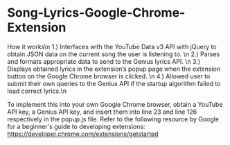 # Song-Lyrics-Google-Chrome-Extension

How it works\n
1.) Interfaces with the YouTube Data v3 API with jQuery to obtain JSON data on the current song the user is listening to. \n
2.) Parses and formats appropriate data to send to the Genius lyrics API. \n
3.) Displays obtained lyrics in the extension’s popup page when the extension button on the Google Chrome browser is clicked. \n
4.) Allowed user to submit their own queries to the Genius API if the startup algorithm failed to load correct lyrics.\n

To implement this into your own Google Chrome browser, obtain a YouTube API key, a Genius API key, and insert them into line 23 and line 126 respectively in the popup.js file. Refer to the following resource by Google for a beginner's guide to developing extensions: https://developer.chrome.com/extensions/getstarted
